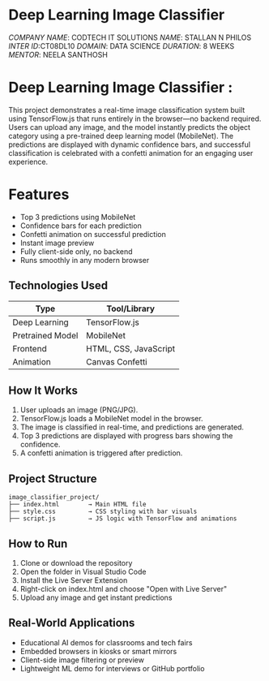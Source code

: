 # Deep Learning Image Classifier

*COMPANY NAME*: CODTECH IT SOLUTIONS
*NAME*: STALLAN N PHILOS
*INTER ID*:CT08DL10
*DOMAIN*: DATA SCIENCE
*DURATION*: 8 WEEKS
*MENTOR*: NEELA SANTHOSH


# Deep Learning Image Classifier :

This project demonstrates a real-time image classification system built using TensorFlow\.js that runs entirely in the browser—no backend required. Users can upload any image, and the model instantly predicts the object category using a pre-trained deep learning model (MobileNet). The predictions are displayed with dynamic confidence bars, and successful classification is celebrated with a confetti animation for an engaging user experience.

# Features

* Top 3 predictions using MobileNet
* Confidence bars for each prediction
* Confetti animation on successful prediction
* Instant image preview
* Fully client-side only, no backend
* Runs smoothly in any modern browser

## Technologies Used

| Type             | Tool/Library          |
| ---------------- | --------------------- |
| Deep Learning    | TensorFlow\.js        |
| Pretrained Model | MobileNet             |
| Frontend         | HTML, CSS, JavaScript |
| Animation        | Canvas Confetti       |

## How It Works

1. User uploads an image (PNG/JPG).
2. TensorFlow\.js loads a MobileNet model in the browser.
3. The image is classified in real-time, and predictions are generated.
4. Top 3 predictions are displayed with progress bars showing the confidence.
5. A confetti animation is triggered after prediction.

## Project Structure

```
image_classifier_project/
├── index.html        → Main HTML file
├── style.css         → CSS styling with bar visuals
├── script.js         → JS logic with TensorFlow and animations
```

## How to Run

1. Clone or download the repository
2. Open the folder in Visual Studio Code
3. Install the Live Server Extension
4. Right-click on index.html and choose "Open with Live Server"
5. Upload any image and get instant predictions

## Real-World Applications

* Educational AI demos for classrooms and tech fairs
* Embedded browsers in kiosks or smart mirrors
* Client-side image filtering or preview
* Lightweight ML demo for interviews or GitHub portfolio

